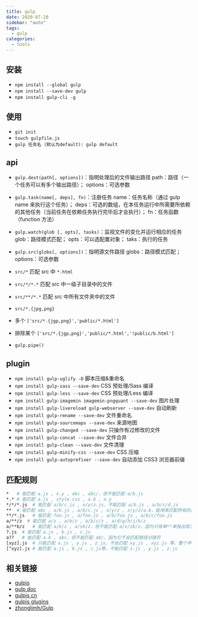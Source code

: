 ```yaml
---
title: gulp
date: 2020-07-20
sidebar: "auto"
tags:
  - gulp
categories:
  - tools
---
```


## 安装

- `npm install --global gulp`
- `npm install --save-dev gulp`
- `npm install gulp-cli -g`

## 使用

- `git init`
- `touch gulpfile.js`
- `gulp 任务名 (默认为default): gulp default`

## api

- `gulp.dest(path[, options])`：指明处理后的文件输出路径 path：路径（一个任务可以有多个输出路径）； options：可选参数
- `gulp.task(name[, deps], fn)`：注册任务 name：任务名称（通过 gulp name 来执行这个任务）； deps：可选的数组，在本任务运行中所需要所依赖的其他任务（当前任务在依赖任务执行完毕后才会执行）； fn：任务函数（function 方法）
- `gulp.watch(glob [, opts], tasks)`：监视文件的变化并运行相应的任务 glob：路径模式匹配； opts：可以选配置对象； taks：执行的任务
- `gulp.src(globs[, options])`：指明源文件路径 globs：路径模式匹配； options：可选参数

- `src/*` 匹配 src 中 `*.html`
- `src/*/*.*` 匹配 src 中一级子目录中的文件
- `src/**/*.*` 匹配 src 中所有文件夹中的文件
- `src/*.{jpg,png}`
- 多个 `['src/*.{jgp,png}','public/*.html']`
- 排除某个 `['src/*.{jgp,png}','public/*.html','!public/b.html']`
- `gulp.pipe()`

## plugin

- `npm install gulp-uglify -D` 脚本压缩&重命名
- `npm install gulp-sass --save-dev` CSS 预处理/Sass 编译
- `npm install gulp-less --save-dev` CSS 预处理/Less 编译
- `npm install gulp-imagemin imagemin-pngquant --save-dev` 图片处理
- `npm install gulp-livereload gulp-webserver --save-dev` 自动刷新
- `npm install gulp-rename --save-dev` 文件重命名
- `npm install gulp-sourcemaps --save-dev` 来源地图
- `npm install gulp-changed --save-dev` 只操作有过修改的文件
- `npm install gulp-concat --save-dev` 文件合并
- `npm install gulp-clean --save-dev` 文件清理
- `npm install gulp-minify-css --save-dev` CSS 压缩
- `npm install gulp-autoprefixer --save-dev` 自动添加 CSS3 浏览器前缀

## 匹配规则

```bash
*   # 能匹配 a.js , x.y , abc , abc/，但不能匹配 a/b.js
*.* # 能匹配 a.js , style.css , a.b , x.y
*/*/*.js  # 能匹配 a/b/c.js , x/y/z.js，不能匹配 a/b.js , a/b/c/d.js
**  # 能匹配 abc , a/b.js , a/b/c.js , x/y/z , x/y/z/a.b，能用来匹配所有的目录和文件
**/*.js   # 能匹配 foo.js , a/foo.js , a/b/foo.js , a/b/c/foo.js
a/**/z  # 能匹配 a/z , a/b/z , a/b/c/z , a/d/g/h/j/k/z
a/**b/z   # 能匹配 a/b/z , a/sb/z，但不能匹配 a/x/sb/z，因为只有单**单独出现才能匹配多级目录
?.js  # 能匹配 a.js , b.js , c.js
a??   # 能匹配 a.b , abc，但不能匹配 ab/，因为它不会匹配路径分隔符
[xyz].js  # 只能匹配 x.js , y.js , z.js，不会匹配 xy.js , xyz.js 等，整个中括号只代表一个字符
[^xyz].js # 能匹配 a.js , b.js , c.js等，不能匹配 x.js , y.js , z.js
```

## 相关链接

- [gulpjs](https://gulpjs.com/)
- [gulp doc](https://github.com/gulpjs/gulp/tree/master/docs)
- [gulpjs cn](https://www.gulpjs.com.cn/docs/getting-started/)
- [gulpjs glugins](http://gulpjs.com/plugins/)
- [zhonglimh/Gulp](https://github.com/zhonglimh/Gulp/)
